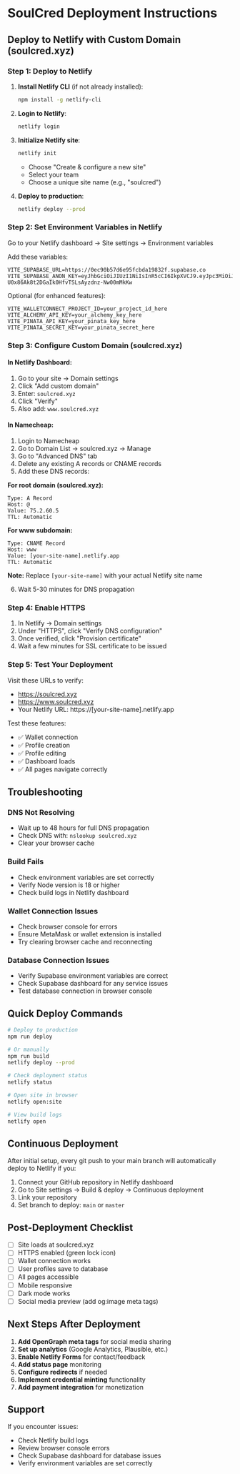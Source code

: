 # SoulCred Deployment Instructions

## Deploy to Netlify with Custom Domain (soulcred.xyz)

### Step 1: Deploy to Netlify

1. **Install Netlify CLI** (if not already installed):
   ```bash
   npm install -g netlify-cli
   ```

2. **Login to Netlify**:
   ```bash
   netlify login
   ```

3. **Initialize Netlify site**:
   ```bash
   netlify init
   ```
   - Choose "Create & configure a new site"
   - Select your team
   - Choose a unique site name (e.g., "soulcred")

4. **Deploy to production**:
   ```bash
   netlify deploy --prod
   ```

### Step 2: Set Environment Variables in Netlify

Go to your Netlify dashboard → Site settings → Environment variables

Add these variables:

```
VITE_SUPABASE_URL=https://0ec90b57d6e95fcbda19832f.supabase.co
VITE_SUPABASE_ANON_KEY=eyJhbGciOiJIUzI1NiIsInR5cCI6IkpXVCJ9.eyJpc3MiOiJib2x0IiwicmVmIjoiMGVjOTBiNTdkNmU5NWZjYmRhMTk4MzJmIiwicm9sZSI6ImFub24iLCJpYXQiOjE3NTg4ODE1NzQsImV4cCI6MTc1ODg4MTU3NH0.9I8-U0x86Ak8t2DGaIk0HfvTSLsAyzdnz-Nw00mMkKw
```

Optional (for enhanced features):
```
VITE_WALLETCONNECT_PROJECT_ID=your_project_id_here
VITE_ALCHEMY_API_KEY=your_alchemy_key_here
VITE_PINATA_API_KEY=your_pinata_key_here
VITE_PINATA_SECRET_KEY=your_pinata_secret_here
```

### Step 3: Configure Custom Domain (soulcred.xyz)

#### In Netlify Dashboard:

1. Go to your site → Domain settings
2. Click "Add custom domain"
3. Enter: `soulcred.xyz`
4. Click "Verify"
5. Also add: `www.soulcred.xyz`

#### In Namecheap:

1. Login to Namecheap
2. Go to Domain List → soulcred.xyz → Manage
3. Go to "Advanced DNS" tab
4. Delete any existing A records or CNAME records
5. Add these DNS records:

**For root domain (soulcred.xyz):**
```
Type: A Record
Host: @
Value: 75.2.60.5
TTL: Automatic
```

**For www subdomain:**
```
Type: CNAME Record
Host: www
Value: [your-site-name].netlify.app
TTL: Automatic
```

**Note:** Replace `[your-site-name]` with your actual Netlify site name

6. Wait 5-30 minutes for DNS propagation

### Step 4: Enable HTTPS

1. In Netlify → Domain settings
2. Under "HTTPS", click "Verify DNS configuration"
3. Once verified, click "Provision certificate"
4. Wait a few minutes for SSL certificate to be issued

### Step 5: Test Your Deployment

Visit these URLs to verify:
- https://soulcred.xyz
- https://www.soulcred.xyz
- Your Netlify URL: https://[your-site-name].netlify.app

Test these features:
- ✅ Wallet connection
- ✅ Profile creation
- ✅ Profile editing
- ✅ Dashboard loads
- ✅ All pages navigate correctly

## Troubleshooting

### DNS Not Resolving
- Wait up to 48 hours for full DNS propagation
- Check DNS with: `nslookup soulcred.xyz`
- Clear your browser cache

### Build Fails
- Check environment variables are set correctly
- Verify Node version is 18 or higher
- Check build logs in Netlify dashboard

### Wallet Connection Issues
- Check browser console for errors
- Ensure MetaMask or wallet extension is installed
- Try clearing browser cache and reconnecting

### Database Connection Issues
- Verify Supabase environment variables are correct
- Check Supabase dashboard for any service issues
- Test database connection in browser console

## Quick Deploy Commands

```bash
# Deploy to production
npm run deploy

# Or manually
npm run build
netlify deploy --prod

# Check deployment status
netlify status

# Open site in browser
netlify open:site

# View build logs
netlify open
```

## Continuous Deployment

After initial setup, every git push to your main branch will automatically deploy to Netlify if you:

1. Connect your GitHub repository in Netlify dashboard
2. Go to Site settings → Build & deploy → Continuous deployment
3. Link your repository
4. Set branch to deploy: `main` or `master`

## Post-Deployment Checklist

- [ ] Site loads at soulcred.xyz
- [ ] HTTPS enabled (green lock icon)
- [ ] Wallet connection works
- [ ] User profiles save to database
- [ ] All pages accessible
- [ ] Mobile responsive
- [ ] Dark mode works
- [ ] Social media preview (add og:image meta tags)

## Next Steps After Deployment

1. **Add OpenGraph meta tags** for social media sharing
2. **Set up analytics** (Google Analytics, Plausible, etc.)
3. **Enable Netlify Forms** for contact/feedback
4. **Add status page** monitoring
5. **Configure redirects** if needed
6. **Implement credential minting** functionality
7. **Add payment integration** for monetization

## Support

If you encounter issues:
- Check Netlify build logs
- Review browser console errors
- Check Supabase dashboard for database issues
- Verify environment variables are set correctly

